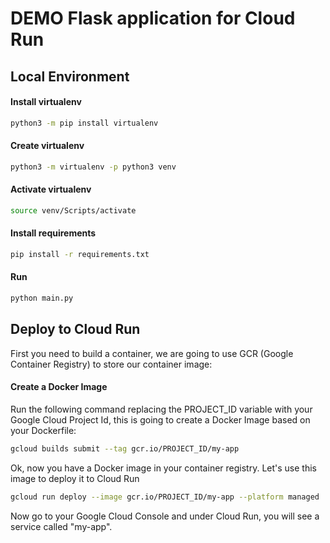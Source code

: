 

# DEMO Flask application for Cloud Run

## Local Environment

#### Install virtualenv
```bash
python3 -m pip install virtualenv
```

#### Create virtualenv
```bash
python3 -m virtualenv -p python3 venv
```

#### Activate virtualenv
```bash
source venv/Scripts/activate
```

#### Install requirements
```bash
pip install -r requirements.txt
```

#### Run
```bash
python main.py
```

## Deploy to Cloud Run
First you need to build a container, we are going to use GCR (Google Container Registry) to store our container image:

#### Create a Docker Image
Run the following command replacing the PROJECT_ID variable with your Google Cloud Project Id, this is going to create a Docker Image based on your Dockerfile:
```bash
gcloud builds submit --tag gcr.io/PROJECT_ID/my-app
```
Ok, now you have a Docker image in your container registry. Let's use this image to deploy it to Cloud Run
```bash
gcloud run deploy --image gcr.io/PROJECT_ID/my-app --platform managed

```
Now go to your Google Cloud Console and under Cloud Run, you will see a service called "my-app".

